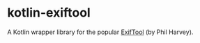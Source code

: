 # kotlin-exiftool
A Kotlin wrapper library for the popular [ExifTool](http://www.sno.phy.queensu.ca/~phil/exiftool/) (by Phil Harvey).
